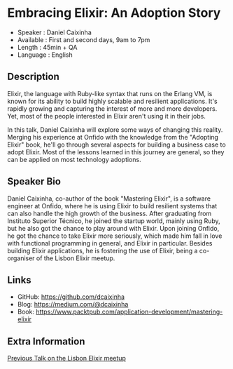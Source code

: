 Embracing Elixir: An Adoption Story
=========================

* Speaker   : Daniel Caixinha
* Available : First and second days, 9am to 7pm
* Length    : 45min + QA
* Language  : English

Description
-----------

Elixir, the language with Ruby-like syntax that runs on the Erlang VM, is known for its ability to build highly scalable and resilient applications. It's rapidly growing and capturing the interest of more and more developers. Yet, most of the people interested in Elixir aren't using it in their jobs.

In this talk, Daniel Caixinha will explore some ways of changing this reality. Merging his experience at Onfido with the knowledge from the "Adopting Elixir" book, he'll go through several aspects for building a business case to adopt Elixir. Most of the lessons learned in this journey are general, so they can be applied on most technology adoptions.

Speaker Bio
-----------

Daniel Caixinha, co-author of the book "Mastering Elixir", is a software engineer at Onfido, where he is using Elixir to build resilient systems that can also handle the high growth of the business. After graduating from Instituto Superior Técnico, he joined the startup world, mainly using Ruby, but he also got the chance to play around with Elixir. Upon joining Onfido, he got the chance to take Elixir more seriously, which made him fall in love with functional programming in general, and Elixir in particular. Besides building Elixir applications, he is fostering the use of Elixir, being a co-organiser of the Lisbon Elixir meetup.

Links
-----

* GitHub: https://github.com/dcaixinha
* Blog: https://medium.com/@dcaixinha
* Book: https://www.packtpub.com/application-development/mastering-elixir

Extra Information
-----------------

[Previous Talk on the Lisbon Elixir meetup](https://www.youtube.com/watch?v=J9KG_XqaVKQ)

